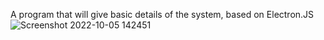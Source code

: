 A program that will give basic details of the system, based on Electron.JS
![Screenshot 2022-10-05 142451](https://user-images.githubusercontent.com/105367169/194071525-d44119db-b87c-44d4-a7cb-d1f55ea7547b.png)
